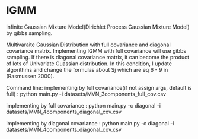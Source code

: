 # IGMM
infinite Gaussian Mixture Model(Dirichlet Process Gaussian Mixture Model) by gibbs sampling. 

Multivaraite Gaussian Distribution with full covariance and diagonal covariance matrix. Implementing IGMM with full covariance will use gibbs sampling. If there is diagonal covariance matrix, it can become the product of lots of Univariate Guassian distribution. In this condition, I update algorithms and change the formulas about Sj which are eq 6 - 9 in (Rasmussen 2000).

Command line:
implementing by full covariance(if not assign args, default is full) : python main.py -i datasets/MVN_3components_full_cov.csv

implementing by full covariance : python main.py -c diagonal -i datasets/MVN_4components_diagonal_cov.csv

implementing by diagonal covariance : python main.py -c diagonal -i datasets/MVN_4components_diagonal_cov.csv


